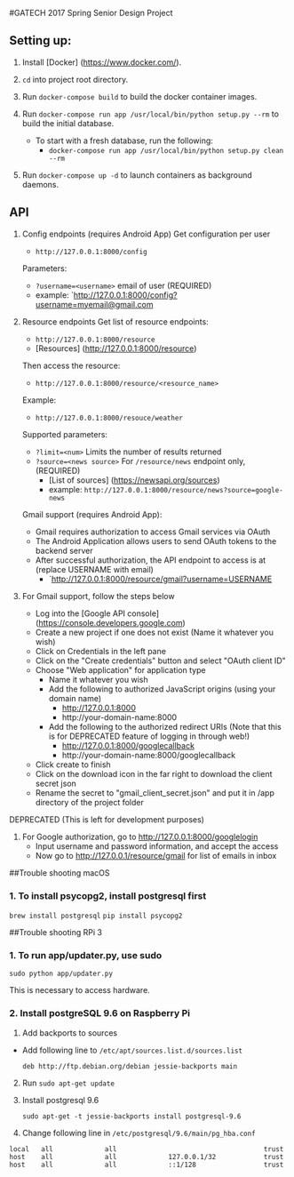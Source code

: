 #GATECH 2017 Spring Senior Design Project

## Setting up:

1. Install [Docker] (https://www.docker.com/).

2. `cd` into project root directory.

3. Run `docker-compose build` to build the docker container images.

3. Run `docker-compose run app /usr/local/bin/python setup.py --rm` to build the initial database.
    * To start with a fresh database, run the following:
        * `docker-compose run app /usr/local/bin/python setup.py clean --rm`
4. Run `docker-compose up -d` to launch containers as background daemons.

## API

1. Config endpoints (requires Android App)
    Get configuration per user
    * `http://127.0.0.1:8000/config`

    Parameters:
    * `?username=<username>` email of user (REQUIRED)
    * example: `http://127.0.0.1:8000/config?username=myemail@gmail.com

2. Resource endpoints
    Get list of resource endpoints:
    * `http://127.0.0.1:8000/resource`
    * [Resources] (http://127.0.0.1:8000/resource)

    Then access the resource:
    * `http://127.0.0.1:8000/resource/<resource_name>`

    Example:
    * `http://127.0.0.1:8000/resouce/weather`

    Supported parameters:
    * `?limit=<num>` Limits the number of results returned
    * `?source=<news source>` For `/resource/news` endpoint only, (REQUIRED)
        - [List of sources] (https://newsapi.org/sources)
        - example: `http://127.0.0.1:8000/resource/news?source=google-news`

    Gmail support (requires Android App):
    * Gmail requires authorization to access Gmail services via OAuth
    * The Android Application allows users to send OAuth tokens to the backend server
    * After successful authorization, the API endpoint to access is at (replace USERNAME with email)
        - `http://127.0.0.1:8000/resource/gmail?username=USERNAME

3. For Gmail support, follow the steps below
    * Log into the [Google API console] (https://console.developers.google.com)
    * Create a new project if one does not exist (Name it whatever you wish)
    * Click on Credentials in the left pane
    * Click on the "Create credentials" button and select "OAuth client ID"
    * Choose "Web application" for application type
        * Name it whatever you wish
        * Add the following to authorized JavaScript origins (using your domain name)
            - http://127.0.0.1:8000
            - http://your-domain-name:8000
        * Add the following to the authorized redirect URIs (Note that this is for DEPRECATED feature of logging in through web!)
            - http://127.0.0.1:8000/googlecallback
            - http://your-domain-name:8000/googlecallback
    * Click create to finish
    * Click on the download icon in the far right to download the client secret json
    * Rename the secret to "gmail_client_secret.json" and put it in /app directory of the project folder

DEPRECATED (This is left for development purposes)
1. For Google authorization, go to http://127.0.0.1:8000/googlelogin
    * Input username and password information, and accept the access
    * Now go to http://127.0.0.1/resource/gmail for list of emails in inbox

##Trouble shooting macOS
### 1. To install psycopg2, install postgresql first
`brew install postgresql`
`pip install psycopg2`

##Trouble shooting RPi 3
### 1. To run app/updater.py, use sudo
`sudo python app/updater.py`

This is necessary to access hardware.

### 2. Install postgreSQL 9.6 on Raspberry Pi

1. Add backports to sources
 - Add following line to `/etc/apt/sources.list.d/sources.list`

    `deb http://ftp.debian.org/debian jessie-backports main`

2. Run `sudo apt-get update`

3. Install postgresql 9.6

    `sudo apt-get -t jessie-backports install postgresql-9.6`

4. Change following line in `/etc/postgresql/9.6/main/pg_hba.conf`
```
local   all             all                                     trust
host    all             all             127.0.0.1/32            trust
host    all             all             ::1/128                 trust
```

